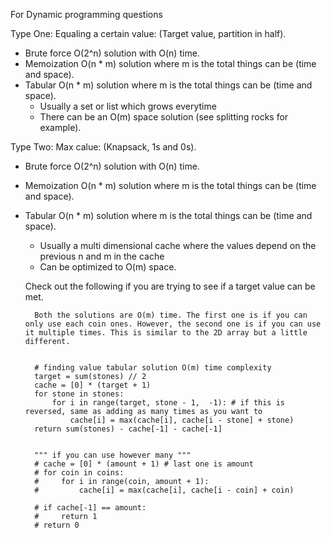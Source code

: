 For Dynamic programming questions

Type One: Equaling a certain value: (Target value, partition in half).

- Brute force O(2^n) solution with O(n) time.
- Memoization O(n \* m) solution where m is the total things can be (time and space).
- Tabular O(n \* m) solution where m is the total things can be (time and space).
  - Usually a set or list which grows everytime
  - There can be an O(m) space solution (see splitting rocks for example).

Type Two: Max calue: (Knapsack, 1s and 0s).

- Brute force O(2^n) solution with O(n) time.
- Memoization O(n \* m) solution where m is the total things can be (time and space).
- Tabular O(n \* m) solution where m is the total things can be (time and space).

  - Usually a multi dimensional cache where the values depend on the previous n and m in the cache
  - Can be optimized to O(m) space.

  Check out the following if you are trying to see if a target value can be met.

        Both the solutions are O(m) time. The first one is if you can only use each coin ones. However, the second one is if you can use it multiple times. This is similar to the 2D array but a little different.


        # finding value tabular solution O(m) time complexity
        target = sum(stones) // 2
        cache = [0] * (target + 1)
        for stone in stones:
            for i in range(target, stone - 1,  -1): # if this is reversed, same as adding as many times as you want to
                cache[i] = max(cache[i], cache[i - stone] + stone)
        return sum(stones) - cache[-1] - cache[-1]


        """ if you can use however many """
        # cache = [0] * (amount + 1) # last one is amount
        # for coin in coins:
        #     for i in range(coin, amount + 1):
        #         cache[i] = max(cache[i], cache[i - coin] + coin)

        # if cache[-1] == amount:
        #     return 1
        # return 0
